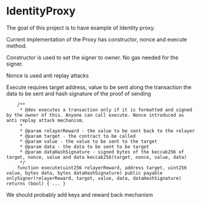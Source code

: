 # IdentityProxy

The goal of this project is to have example of Identity proxy.

Current implementation of the Proxy has constructor, nonce and execute method.

Constructor is used to set the signer to owner. No gas needed for the signer.

Nonce is used anti replay attacks

Execute requires target address, value to be sent along the transaction the data to be sent and hash signature of the proof of sending

```
	/**
	 * @dev executes a transaction only if it is formatted and signed by the owner of this. Anyone can call execute. Nonce introduced as anti replay attack mechanism.
	 * 
	 * @param relayerReward - the value to be sent back to the relayer
	 * @param target - the contract to be called
	 * @param value - the value to be sent to the target
	 * @param data - the data to be sent to be target
	 * @param dataHashSignature - signed bytes of the keccak256 of target, nonce, value and data keccak256(target, nonce, value, data)
	 */
	function execute(uint256 relayerReward, address target, uint256 value, bytes data, bytes dataHashSignature) public payable onlySigner(relayerReward, target, value, data, dataHashSignature) returns (bool) { ... }

```

We should probably add keys and reward back mechanism
